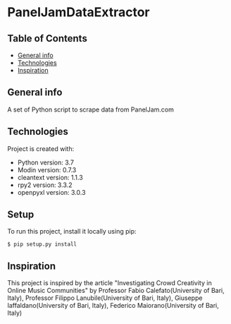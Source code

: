 # PanelJamDataExtractor

## Table of Contents
* [General info](#general-info)
* [Technologies](#technologies)
* [Inspiration](#inspiration)

## General info
A set of Python script to scrape data from PanelJam.com

## Technologies
Project is created with:
* Python version: 3.7
* Modin version: 0.7.3
* cleantext version: 1.1.3
* rpy2 version: 3.3.2
* openpyxl version: 3.0.3

## Setup
To run this project, install it locally using pip:

```
$ pip setup.py install
```

## Inspiration
This project is inspired by the article "Investigating Crowd Creativity in Online Music Communities"
by Professor Fabio Calefato(University of Bari, Italy), Professor Filippo Lanubile(University of Bari, Italy),
Giuseppe Iaffaldano(University of Bari, Italy), Federico Maiorano(University of Bari, Italy)
